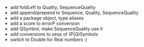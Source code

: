 - add foldLeft to Quality, SequenceQuality
- add append/prepend to Sequence, Quality, SequenceQuality
- add a package object, type aliases
- add a score to errorP conversion
- add QSymbol, make SequenceQuality use it
- add conversions to seqs of (P|Q)Symbols
- switch to Double for Real numbers :(
